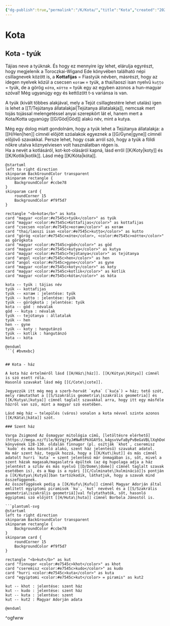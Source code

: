 ```yaml
---
{"dg-publish":true,"permalink":"/K/Kota/","title":"Kota","created":"2024-11-08T15:22","updated":"2024-11-21T16:32"}
---
```



# Kota

## Kota - tyúk

Tájias neve a tyúknak. És hogy ez mennyire így lehet, elárulja egyrészt, hogy megjelenik a Toroczkai-Wigand Ede könyvében található népi csillagnevek között is, a **Kottafijas** = Fiastyúk névben, másrészt, hogy az idegen nyelvek közül a csecsen `котам` = tyúk, a thai/laoszi isan nyelvű `kut̩t̩o` = tyúk, de a görög `κότα`, `κόττα` = tyúk egy az egyben azonos a hun-magyar szóval! Még ugyanúgy egy és kettőzött t-s variánsa is van.  

A tyúk (kivált többes alakjával, mely a Tejút csillagtestére lehet utalás) igen is lehet a [[T/Tejútanya állatalakjai\|Tejútanya állatalakja]], nemcsak mert tojás tojással melengetéssel anyai szerepkört lát el, hanem mert a Kota/Kotta ugyanúgy [[G/Göd\|Göd]] alakú név, mint a kutya.  

Még egy dolog miatt gondolnám, hogy a tyúk lehet a Tejútanya állatalakja: a [[H/Hen\|hen]] címnél előjött szóalakok egyeznek a [[G/Gyne\|gyne]] címnél előjövő szavakkal. Persze lehet, hogy csak arról szó, hogy a tyúk a földi nőkre utalva köznyelviesen volt használatban régen is.  
Ha a nevét a kotlásáról, kot-kot-olásáról kapná, lásd erről [[K/Koty\|koty]] és [[K/Kotlik\|kotlik]]. Lásd még [[K/Kóta\|kóta]].  

```plantuml-svg
@startuml
left to right direction
skinparam BackGroundColor transparent
skinparam rectangle {
    BackgroundColor #ccbe78
}
skinparam card {
    roundCorner 15
    BackgroundColor #f9f5d7
}

rectangle "<b>kota</b>" as kota
card "magyar <color:#e7545c>tyúk</color>" as tyúk
card "magyar <color:#e7545c>Kottafijas</color>" as kottafijas
card "csecsen <color:#e7545c>котам</color>" as котам
card "thai/laoszi isan <color:#e7545c>kut̩t̩o</color>" as kutto
card "görög <color:#e7545c>κότα</color>, <color:#e7545c>κόττα</color>" as görögkota
card "magyar <color:#e7545c>göd</color>" as göd
card "magyar <color:#e7545c>kutya</color>" as kutya
card "magyar <color:#e7545c>Tejútanya</color>" as tejútanya
card "angol <color:#e7545c>hen</color>" as hen
card "angol <color:#e7545c>gyne</color>" as gyne
card "magyar <color:#e7545c>koty</color>" as koty
card "magyar <color:#e7545c>kotlik</color>" as kotlik
card "magyar <color:#e7545c>kóta</color>" as kóta

kota -- tyúk : tájias név
tyúk -- kottafijas
tyúk -- котам : jelentése: tyúk
tyúk -- kutto : jelentése: tyúk
tyúk -- görögkota : jelentése: tyúk
kota -- göd : névalak
göd -- kutya : névalak
tyúk -- tejútanya : állatalak
tyúk -- hen
hen -- gyne
tyúk -- koty : hangutánzó
tyúk -- kotlik : hangutánzó
kota -- kóta

@enduml
```{ #bvmxbc}


## Kota - ház

A kota ház értelméről lásd [[H/Ház\|ház]]. [[K/Kútya\|Kútya]] címnél is szó esett róla.  
Hasonló szavakat lásd még [[C/Cote\|cote]].  

Jegyezzük itt még meg a szerb-horvát `кућа` (`kuća`) = ház; tető szót, mely rámutathat a [[S/Szakrális geometria\|szakrális geometria]] és [[K/Kutya\|kutya]] címnél taglalt szavakkal arra, hogy itt egy másféle házról van szó, mint a magyar szó esetében.  

Lásd még ház – település (város) vonalon a kota névvel szinte azonos [[K/Káta\|káta]] szót.  

### Szent ház

Varga Zsigmond Az ősmagyar mitológia című, [letöltésre elérhető](https://mega.nz/file/NzVgjYyJ#NwRtPkXGAY5s_k4gsvVwfaByPvBeGaVBLlXqhDoGefU) könyvének 128-130. oldalán finnugor (pl. osztják `khot`, cseremisz `kudo` és más hasonló alakú, szent ház jelentésű) szavakat adatol.  
Ha már szent ház, tegyük hozzá, hogy a [[K/Kut\|kut]] és más címnél adatolt hurri `kuta` = szent jelentésű már önmagában is, sőt, mivel a szent házak magasak/magaslatra épültek (az ég hupolaga adja a ház jelentést a szláv és más nyelvű [[D/Dome\|dome]] címnél taglalt szavak esetében is), és a Nap is a nyári [[C/Culminate\|kulmináció]]s pontján a [[K/Kutya\|Kutyá]]ban tartózkodik, láthatjuk, hogy a szavak mind összefüggenek.  
Az összefüggések pedig a [[K/Kufu\|Kufu]] címnél Magyar Adorján által említett egyiptomi piramisok `ku`, `kut` nevével és a [[S/Szakrális geometria\|szakrális geometriá]]val folytathatók, sőt, hasonló egyiptomi szó előjött [[H/Huta\|huta]] címnél Borbola Jánostól is.  

```plantuml-svg
@startuml
left to right direction
skinparam BackGroundColor transparent
skinparam rectangle {
    BackgroundColor #ccbe78
}
skinparam card {
    roundCorner 15
    BackgroundColor #f9f5d7
}

rectangle "<b>kut</b>" as kut
card "finnugor <color:#e7545c>khot</color>" as khot
card "cseremisz <color:#e7545c>kudo</color>" as kudo
card "hurri <color:#e7545c>kuta</color>" as kuta
card "egyiptomi <color:#e7545c>kut</color> = piramis" as kut2

kut -- khot : jelentése: szent ház
kut -- kudo : jelentése: szent ház
kut -- kuta : jelentése: szent
kut -- kut2 : Magyar Adorján adata

@enduml
```
^ogfwrw